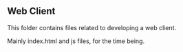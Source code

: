 ## Web Client

This folder contains files related to developing a web client.

Mainly index.html and js files, for the time being.
